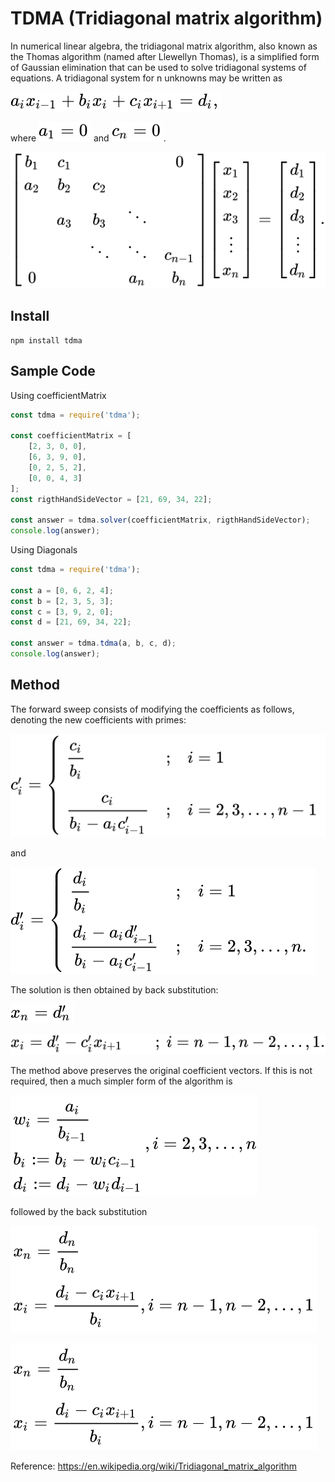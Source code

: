 # TDMA (Tridiagonal matrix algorithm)
In numerical linear algebra, the tridiagonal matrix algorithm, also known as the Thomas algorithm (named after Llewellyn Thomas), is a simplified form of Gaussian elimination that can be used to solve tridiagonal systems of equations. A tridiagonal system for n unknowns may be written as

![Equations](docs/1.svg)

where ![Equations](docs/2.svg) and ![Equations](docs/3.svg).

![Equations](docs/4.svg)

## Install
```
npm install tdma
```

## Sample Code
Using coefficientMatrix
```js
const tdma = require('tdma');

const coefficientMatrix = [
    [2, 3, 0, 0],
    [6, 3, 9, 0],
    [0, 2, 5, 2],
    [0, 0, 4, 3]
];
const rigthHandSideVector = [21, 69, 34, 22];

const answer = tdma.solver(coefficientMatrix, rigthHandSideVector);
console.log(answer);
```

Using Diagonals
```js
const tdma = require('tdma');

const a = [0, 6, 2, 4];
const b = [2, 3, 5, 3];
const c = [3, 9, 2, 0];
const d = [21, 69, 34, 22];

const answer = tdma.tdma(a, b, c, d);
console.log(answer);
```


## Method
The forward sweep consists of modifying the coefficients as follows, denoting the new coefficients with primes:

![Equations](docs/5.svg)

and

![Equations](docs/6.svg)

The solution is then obtained by back substitution:

![Equations](docs/7.svg)

![Equations](docs/8.svg)

The method above preserves the original coefficient vectors. If this is not required, then a much simpler form of the algorithm is

![Equations](docs/9.svg)

followed by the back substitution

![Equations](docs/10.svg)

![Equations](docs/11.svg)

Reference: https://en.wikipedia.org/wiki/Tridiagonal_matrix_algorithm